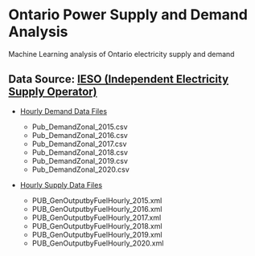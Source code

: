 # Ontario Power Supply and Demand Analysis
Machine Learning analysis of Ontario electricity supply and demand

## Data Source: [IESO (Independent Electricity Supply Operator)](http://www.ieso.ca)

- [Hourly Demand Data Files](http://reports.ieso.ca/public/DemandZonal/)

  - Pub_DemandZonal_2015.csv
  - Pub_DemandZonal_2016.csv
  - Pub_DemandZonal_2017.csv
  - Pub_DemandZonal_2018.csv
  - Pub_DemandZonal_2019.csv
  - Pub_DemandZonal_2020.csv

- [Hourly Supply Data Files](http://reports.ieso.ca/public/GenOutputbyFuelHourly/)

  - PUB_GenOutputbyFuelHourly_2015.xml
  - PUB_GenOutputbyFuelHourly_2016.xml
  - PUB_GenOutputbyFuelHourly_2017.xml
  - PUB_GenOutputbyFuelHourly_2018.xml
  - PUB_GenOutputbyFuelHourly_2019.xml
  - PUB_GenOutputbyFuelHourly_2020.xml
